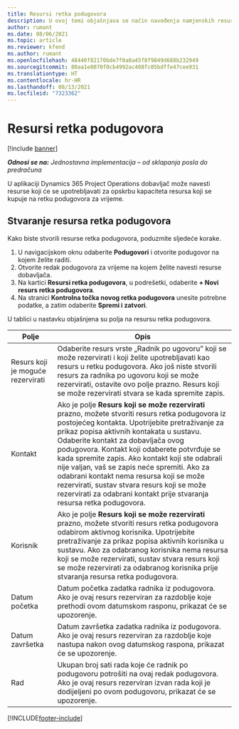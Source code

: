 ```yaml
---
title: Resursi retka podugovora
description: U ovoj temi objašnjava se način navođenja namjenskih resursa koje dobavljač daje za određeni redak podugovora za vrijeme.
author: rumant
ms.date: 08/06/2021
ms.topic: article
ms.reviewer: kfend
ms.author: rumant
ms.openlocfilehash: 48440f82170bde7f0a0a45f8f9849d688b232949
ms.sourcegitcommit: 80aa1e8070f0cb4992ac408fc05bdffe47cee931
ms.translationtype: HT
ms.contentlocale: hr-HR
ms.lasthandoff: 08/13/2021
ms.locfileid: "7323362"
---
```

# <a name="subcontract-line-resources"></a>Resursi retka podugovora

[!include [banner](../../includes/dataverse-preview.md)]

_**Odnosi se na:** Jednostavna implementacija – od sklapanja posla do predračuna_

U aplikaciji Dynamics 365 Project Operations dobavljač može navesti resurse koji će se upotrebljavati za opskrbu kapaciteta resursa koji se kupuje na retku podugovora za vrijeme.

## <a name="create-subcontract-line-resources"></a>Stvaranje resursa retka podugovora

Kako biste stvorili resurse retka podugovora, poduzmite sljedeće korake.

1. U navigacijskom oknu odaberite **Podugovori** i otvorite podugovor na kojem želite raditi.
2. Otvorite redak podugovora za vrijeme na kojem želite navesti resurse dobavljača.
3. Na kartici **Resursi retka podugovora**, u podrešetki, odaberite **+ Novi resurs retka podugovora**.
4. Na stranici **Kontrolna točka novog retka podugovora** unesite potrebne podatke, a zatim odaberite **Spremi i zatvori**.

U tablici u nastavku objašnjena su polja na resursu retka podugovora.

| Polje |  Opis |
| ----- | ------------ |
| Resurs koji je moguće rezervirati | Odaberite resurs vrste „Radnik po ugovoru” koji se može rezervirati i koji želite upotrebljavati kao resurs u retku podugovora. Ako još niste stvorili resurs za radnika po ugovoru koji se može rezervirati, ostavite ovo polje prazno. Resurs koji se može rezervirati stvara se kada spremite zapis.  |
| Kontakt | Ako je polje **Resurs koji se može rezervirati** prazno, možete stvoriti resurs retka podugovora iz postojećeg kontakta. Upotrijebite pretraživanje za prikaz popisa aktivnih kontakata u sustavu. Odaberite kontakt za dobavljača ovog podugovora. Kontakt koji odaberete potvrđuje se kada spremite zapis. Ako kontakt koji ste odabrali nije valjan, vaš se zapis neće spremiti. Ako za odabrani kontakt nema resursa koji se može rezervirati, sustav stvara resurs koji se može rezervirati za odabrani kontakt prije stvaranja resursa retka podugovora. |
| Korisnik | Ako je polje **Resurs koji se može rezervirati** prazno, možete stvoriti resurs retka podugovora odabirom aktivnog korisnika. Upotrijebite pretraživanje za prikaz popisa aktivnih korisnika u sustavu. Ako za odabranog korisnika nema resursa koji se može rezervirati, sustav stvara resurs koji se može rezervirati za odabranog korisnika prije stvaranja resursa retka podugovora. |
| Datum početka | Datum početka zadatka radnika iz podugovora. Ako je ovaj resurs rezerviran za razdoblje koje prethodi ovom datumskom rasponu, prikazat će se upozorenje. |
| Datum završetka | Datum završetka zadatka radnika iz podugovora. Ako je ovaj resurs rezerviran za razdoblje koje nastupa nakon ovog datumskog raspona, prikazat će se upozorenje. |
| Rad | Ukupan broj sati rada koje će radnik po podugovoru potrošiti na ovaj redak podugovora. Ako je ovaj resurs rezerviran izvan rada koji je dodijeljeni po ovom podugovoru, prikazat će se upozorenje. |


[!INCLUDE[footer-include](../../includes/footer-banner.md)]
